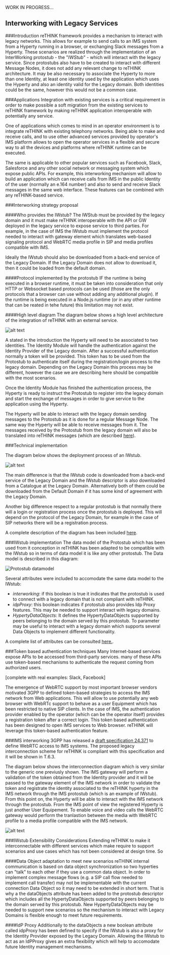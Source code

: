 WORK IN PROGRESS...

## Interworking with Legacy Services

###Introduction
reTHINK framework provides a mechanism to interact with legacy networks. This allows for example to send calls to an IMS system from a Hyperty running in a browser, or exchanging Slack messages from a Hyperty. These scenarios are realized through the implementation of an InterWorking protostub - the "_IWStub_" - which will interact with the legacy service. Since protostubs also have to be created to interact with different Message Nodes, it does not add any relevant change to reTHINK architecture. It may be also necessary to associate the Hyperty to more than one Identity, at least one identity used by the application which uses the Hyperty and also an identity valid for the Legacy domain. Both identities could be the same, however this would not be a common case.

###Applications
Integration with existing services is a critical requirement in order to make possible a soft migration from the existing services to reTHINK framework by making reTHINK application interoperable with potentially any service.

One of applications which comes to mind in an operator environment is to integrate reTHINK with existing telephony networks. Being able to make and receive calls, and to use other advanced services provided by operator's IMS platform allows to open the operator services in a flexible and secure way to all the devices and platforms where reTHINK runtime can be executed.

The same is applicable to other popular services such as Facebook, Slack, Salesforce and any other social network or messaging system which expose public APIs. For example, this interworking mechanism will allow to build an application which can receive calls from IMS in the public Identity of the user (normally an e.164 number) and also to send and receive Slack messages in the same web interface. These features can be combined with any reTHINK-based service.


###Interworking strategy proposal

####Who provides the IWstub?
The IWStub must be provided by the legacy domain and it must make reTHINK interoperable with the API or GW deployed in the legacy service to expose service to third parties. For example, in the case of IMS the IWstub must implement the protocol needed to interact with gateway element which translates web-based signaling protocol and WebRTC media profile in SIP and media profiles compatible with IMS. 

Ideally the IWstub should also be downloaded from a back-end service of the Legacy Domain. If the Legacy Domain does not allow to download it, then it could be loaded from the default domain.

####Protocol implemented by the protostub
IF the runtime is being executed in a browser runtime, it must be taken into consideration that only HTTP or Websocket based protocols can be used (those are the only protocols that a browser can use without adding any additional plugin). If the runtime is being executed in a Node.js runtime (or in any other runtime that can be reated in tehe future) this limitation may not exist.  

####High level diagram
The diagram below shows a high level architecture of the integration of reTHINK with an external service.

![alt text](rethink-Legacy-Integration-approach2.png "Legacy domain interworking diagram")

A stated in the introduction the Hyperty will need to be associated to two identities. The Identity Module will handle the authentication against the Identity Provider of the Legacy domain. After a successful authentication normally a token will be provided. This token has to be used from the Protostub to authenticate itself during the registration/login process to the legacy domain. Depending on the Legacy Domain this process may be different, however the case we are describing here should be compatible with the most scenarios.

Once the Identity Module has finished the authentication process, the Hyperty is ready to instruct the Protostub to register into the legacy domain and start the exchange of messages in order to give service to the application using the Hyperty.

The Hyperty will be able to interact with the legacy domain sending messages to the Protostub as it is done for a regular Message Node. The same way the Hyperty will be able to receive messages from it. The messages received by the Protostub from the legacy domain will also be translated into reTHINK messages (which are described  [here](../messages/legacy-interworking-messages.md)).

###Technical implementation


The diagram below shows the deployment process of an IWstub. 

![alt text](../dynamic-view/legacy-interworking/deploy-iwstub.png "Legacy domain IWstub deployment diagram")

The main difference is that the IWstub code is downloaded from a back-end service of the Legacy Domain and the IWstub descriptor is also downloaded from a Catalogue at the Legacy Domain. Alternatively both of them could be downloaded from the Default Domain if it has some kind of agreement with the Legacy Domain.

Another big difference respect to a regular protostub is that normally there will a login or registration process once the protostub is deployed. This will depend on the protocol of the Legacy Domain, for example in the case of SIP networks there will be a registration process. 


A complete description of the diagram has been included [here](../dynamic-view/legacy-interworking/readme.md). 



###IWstub implementation
The data model of the Protostub which has been used from it conception in reTHINK has been adapted to be compatible with the IWstub so in terms of data model it is like any other protostub. 
The Data model is described in this diagram:

![Protostub datamodel](https://github.com/reTHINK-project/specs/blob/master/datamodel/core/hyperty-catalogue/Protostub-Descriptor-Data-Object-Model.png)

Several attributes were included to accomodate the same data model to the IWstub:
- *interworking*: if this boolean is true it indicates that the protostub is used to connect with a legacy domain that is not compliant with reTHINK.
- *idpProxy*: this boolean indicates if protostub also provides Idp Proxy features. This may be needed to support interact with legacy domains.  
- *HypertyDataObjects*: It defines the HypertyDataObjects supported by peers belonging to the domain served by this protostub. To parameter may be useful to interact with a legacy domain which supports several Data Objects to implement different functionality. 

A complete list of attributes can be consulted [here.](https://github.com/reTHINK-project/specs/tree/master/datamodel/core/hyperty-catalogue).

###Token based authentication techniques
Many Internet-based services expose APIs to be accessed from third-party services. many of these APIs use token-based mechanisms to authenticate the request coming from authorized users.

[complete with real examples: Slack, Facebook]

The emergence of WebRTC support by most important browser vendors motivated 3GPP to defined token-based strategies to access the IMS network from Web applications. This will allow to use potentially any web browser with WebRTc support to behave as a user Equipment which has been restricted to native SIP clients. In the case of IMS, the authentication provider enabled by the operator (which can be the operator itself) provides a registration token after a correct login. This token based authentication has been designed to open IMS services to Web browser. reTHINK will leverage this token-based authentication feature.  


###IMS interworking
3GPP has released a [draft specification 24.371](https://portal.3gpp.org/desktopmodules/Specifications/SpecificationDetails.aspx?specificationId=1087) to define WebRTC access to IMS systems. The proposed legacy interconnection scheme for reTHINK is compliant with this specification and it will be shown in T.6.3.

The diagram below shows the interconnection diagram which is very similar to the generic one previusly shown. The IMS gateway will perform a validation of the token obtained from the Identity provider and it will be passed to the gateway element of the IMS network in order to validate the token and registrate the identity associated to the reTHINK hyperty in the IMS network through the IMS protostub (which is an example of IWstub).
From this point on, the Hyperty will be able to interact with the IMS network through the protostub. From the IMS point of view the registered Hyperty is just another User Equipement. To enable voice and video calls the WebRTC gateway would perform the tranlastion between the media with WebRTC profile to a media profile compatible with the IMS network.

![alt text](rethink-IMS-Integration-approach2.png "IMS interworking diagram")

###IWstub Extensibility Considerations 
Extending reTHINK to make it interconnectable with different services which make require to support scenarios and use cases which has not been considered at design time. So 

####Data Object adaptation to meet new scenarios
reTHINK internal communication is based on data object synchronization so two hyperties can "talk" to each other if they use a common data object. In order to implement complex message flows (e.g. a SIP call flow needed to implement call transfer) may not be implementable with the current connection Data Object so it may need to be extended in short term. That is why a the dataObjects attribute has been added to the protostub descriptor which includes all the HypertyDataObjects supported by peers belonging to the domain served by this protostub. New HypertyDataObjects may be needed to support new scenarios so the mechanism to interact with Legacy Domains is flexible enough to meet future requirements.

####IdP Proxy
Additionally to the dataObjects a new boolean attribute called idpProxy has been defined to specify if the IWstub is also a proxy for the Identity Provider exposed by the Legacy Domain. Allowing the IWstub to act as an IdPProxy gives an extra flexibility which will help to accomodate future Identity management mechanisms.


